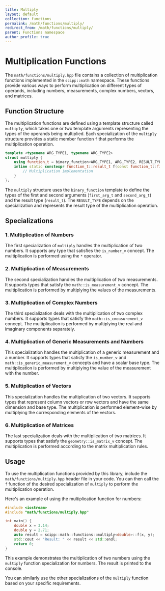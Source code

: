 ```yaml
---
title: Multiply
layout: default
collection: functions
permalink: /math/functions/multiply/
redirect_from: /math/functions/multiply/
parent: Functions namespace
author_profile: true
---
```


# Multiplication Functions

The `math/functions/multiply.hpp` file contains a collection of multiplication functions implemented in the `scipp::math` namespace. These functions provide various ways to perform multiplication on different types of operands, including numbers, measurements, complex numbers, vectors, and matrices.

## Function Structure

The multiplication functions are defined using a template structure called `multiply`, which takes one or two template arguments representing the types of the operands being multiplied. Each specialization of the `multiply` structure provides a static member function `f` that performs the multiplication operation.

```cpp
template <typename ARG_TYPE1, typename ARG_TYPE2>
struct multiply {
    using function_t = binary_function<ARG_TYPE1, ARG_TYPE2, RESULT_TYPE>;
    inline static constexpr function_t::result_t f(const function_t::first_arg_t& x, const function_t::second_arg_t& y) noexcept {
        // Multiplication implementation
    }
};
```

The `multiply` structure uses the `binary_function` template to define the types of the first and second arguments (`first_arg_t` and `second_arg_t`) and the result type (`result_t`). The `RESULT_TYPE` depends on the specialization and represents the result type of the multiplication operation.

## Specializations

### 1. Multiplication of Numbers

The first specialization of `multiply` handles the multiplication of two numbers. It supports any type that satisfies the `is_number_v` concept. The multiplication is performed using the `*` operator.

### 2. Multiplication of Measurements

The second specialization handles the multiplication of two measurements. It supports types that satisfy the `math::is_measurement_v` concept. The multiplication is performed by multiplying the values of the measurements.

### 3. Multiplication of Complex Numbers

The third specialization deals with the multiplication of two complex numbers. It supports types that satisfy the `math::is_cmeasurement_v` concept. The multiplication is performed by multiplying the real and imaginary components separately.

### 4. Multiplication of Generic Measurements and Numbers

This specialization handles the multiplication of a generic measurement and a number. It supports types that satisfy the `is_number_v` and `math::is_generic_measurement_v` concepts and have a scalar base type. The multiplication is performed by multiplying the value of the measurement with the number.

### 5. Multiplication of Vectors

This specialization handles the multiplication of two vectors. It supports types that represent column vectors or row vectors and have the same dimension and base type. The multiplication is performed element-wise by multiplying the corresponding elements of the vectors.

### 6. Multiplication of Matrices

The last specialization deals with the multiplication of two matrices. It supports types that satisfy the `geometry::is_matrix_v` concept. The multiplication is performed according to the matrix multiplication rules.

## Usage

To use the multiplication functions provided by this library, include the `math/functions/multiply.hpp` header file in your code. You can then call the `f` function of the desired specialization of `multiply` to perform the multiplication operation.

Here's an example of using the multiplication function for numbers:

```cpp
#include <iostream>
#include "math/functions/multiply.hpp"

int main() {
    double x = 3.14;
    double y = 2.71;
    auto result = scipp::math::functions::multiply<double>::f(x, y);
    std::cout << "Result: " << result << std::endl;
    return 0;
}
```

This example demonstrates the multiplication of two numbers using the `multiply` function specialization for numbers. The result is printed to the console.

You can similarly use the other specializations of the `multiply` function based on your specific requirements.